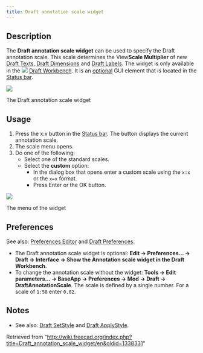 ```yaml
---
title: Draft annotation scale widget
---
```


## Description

The **Draft annotation scale widget** can be used to specify the Draft annotation scale. This scale determines the View**Scale Multiplier** of new [Draft Texts](/Draft_Text "Draft Text"), [Draft Dimensions](/Draft_Dimension "Draft Dimension") and [Draft Labels](/Draft_Label "Draft Label"). The widget is only available in the ![](/images/Workbench_Draft.svg) [Draft Workbench](/Draft_Workbench "Draft Workbench"). It is an [optional](#Preferences) GUI element that is located in the [Status bar](/Status_bar "Status bar").

![](/images/Draft_annotation_scale_widget_button.png)

The Draft annotation scale widget

## Usage

1. Press the x:x button in the [Status bar](/Status_bar "Status bar"). The button displays the current annotation scale.
2. The scale menu opens.
3. Do one of the following:
   - Select one of the standard scales.
   - Select the **custom** option:
     - In the dialog box that opens enter a custom scale using the `x:x` or the `x=x` format.
     - Press Enter or the OK button.

![](/images/Draft_annotation_scale_widget_menu.png)

The menu of the widget

## Preferences

See also: [Preferences Editor](/Preferences_Editor "Preferences Editor") and [Draft Preferences](/Draft_Preferences "Draft Preferences").

- The Draft annotation scale widget is optional: **Edit → Preferences... → Draft → Interface → Show the Annotation scale widget in the Draft Workbench**.
- To change the annotation scale without the widget: **Tools → Edit parameters... → BaseApp → Preferences → Mod → Draft → DraftAnnotationScale**. The scale is defined by a single number. For a scale of `1:50` enter `0.02`.

## Notes

- See also: [Draft SetStyle](/Draft_SetStyle "Draft SetStyle") and [Draft ApplyStyle](/Draft_ApplyStyle "Draft ApplyStyle").

Retrieved from "<http://wiki.freecad.org/index.php?title=Draft_annotation_scale_widget/en&oldid=1338331>"
